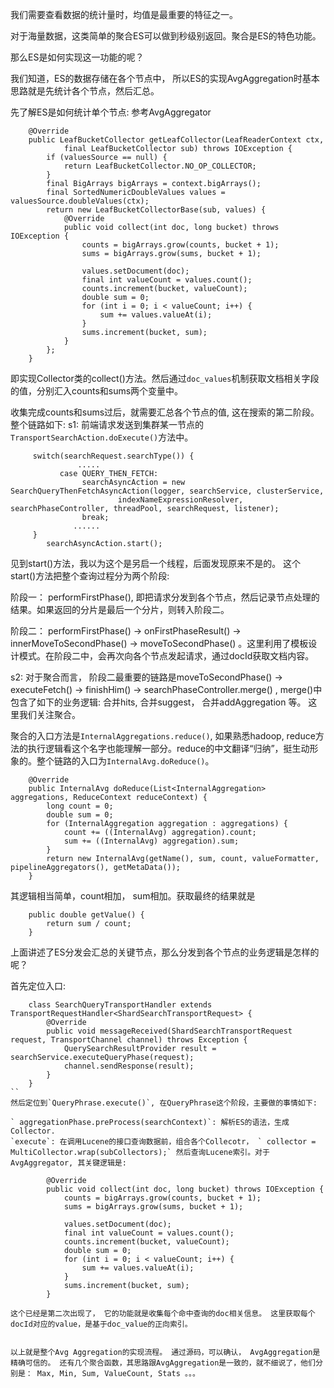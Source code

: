 我们需要查看数据的统计量时，均值是最重要的特征之一。

对于海量数据，这类简单的聚合ES可以做到秒级别返回。聚合是ES的特色功能。

那么ES是如何实现这一功能的呢？ 

我们知道，ES的数据存储在各个节点中， 所以ES的实现AvgAggregation时基本思路就是先统计各个节点，然后汇总。


先了解ES是如何统计单个节点: 参考AvgAggregator
```
    @Override
    public LeafBucketCollector getLeafCollector(LeafReaderContext ctx,
            final LeafBucketCollector sub) throws IOException {
        if (valuesSource == null) {
            return LeafBucketCollector.NO_OP_COLLECTOR;
        }
        final BigArrays bigArrays = context.bigArrays();
        final SortedNumericDoubleValues values = valuesSource.doubleValues(ctx);
        return new LeafBucketCollectorBase(sub, values) {
            @Override
            public void collect(int doc, long bucket) throws IOException {
                counts = bigArrays.grow(counts, bucket + 1);
                sums = bigArrays.grow(sums, bucket + 1);

                values.setDocument(doc);
                final int valueCount = values.count();
                counts.increment(bucket, valueCount);
                double sum = 0;
                for (int i = 0; i < valueCount; i++) {
                    sum += values.valueAt(i);
                }
                sums.increment(bucket, sum);
            }
        };
    }
```

即实现Collector类的collect()方法。然后通过`doc_values`机制获取文档相关字段的值，分别汇入counts和sums两个变量中。

收集完成counts和sums过后，就需要汇总各个节点的值, 这在搜索的第二阶段。 整个链路如下: 
s1: 前端请求发送到集群某一节点的`TransportSearchAction.doExecute()`方法中。
```
     switch(searchRequest.searchType()) {
               .....
           case QUERY_THEN_FETCH:
                searchAsyncAction = new SearchQueryThenFetchAsyncAction(logger, searchService, clusterService,
                        indexNameExpressionResolver, searchPhaseController, threadPool, searchRequest, listener);
                break;
              ......   
     }
        searchAsyncAction.start();
```
见到start()方法，我以为这个是另启一个线程，后面发现原来不是的。 这个start()方法把整个查询过程分为两个阶段:

阶段一： 
  performFirstPhase(), 即把请求分发到各个节点，然后记录节点处理的结果。如果返回的分片是最后一个分片，则转入阶段二。

阶段二： 
  performFirstPhase() -> onFirstPhaseResult() -> innerMoveToSecondPhase() -> moveToSecondPhase() 。这里利用了模板设计模式。在阶段二中，会再次向各个节点发起请求，通过docId获取文档内容。

s2: 对于聚合而言， 阶段二最重要的链路是moveToSecondPhase() -> executeFetch() ->  finishHim() -> searchPhaseController.merge() , merge()中包含了如下的业务逻辑: 合并hits, 合并suggest， 合并addAggregation 等。 这里我们关注聚合。

聚合的入口方法是`InternalAggregations.reduce()`, 如果熟悉hadoop, reduce方法的执行逻辑看这个名字也能理解一部分。reduce的中文翻译“归纳”，挺生动形象的。整个链路的入口为`InternalAvg.doReduce()`。
```
    @Override
    public InternalAvg doReduce(List<InternalAggregation> aggregations, ReduceContext reduceContext) {
        long count = 0;
        double sum = 0;
        for (InternalAggregation aggregation : aggregations) {
            count += ((InternalAvg) aggregation).count;
            sum += ((InternalAvg) aggregation).sum;
        }
        return new InternalAvg(getName(), sum, count, valueFormatter, pipelineAggregators(), getMetaData());
    }
```
其逻辑相当简单，count相加， sum相加。获取最终的结果就是
```
    public double getValue() {
        return sum / count;
    }
```

上面讲述了ES分发会汇总的关键节点，那么分发到各个节点的业务逻辑是怎样的呢？

首先定位入口:
```
    class SearchQueryTransportHandler extends TransportRequestHandler<ShardSearchTransportRequest> {
        @Override
        public void messageReceived(ShardSearchTransportRequest request, TransportChannel channel) throws Exception {
            QuerySearchResultProvider result = searchService.executeQueryPhase(request);
            channel.sendResponse(result);
        }
    }
``
然后定位到`QueryPhrase.execute()`, 在QueryPhrase这个阶段，主要做的事情如下:

` aggregationPhase.preProcess(searchContext)`: 解析ES的语法，生成Collector.
`execute`: 在调用Lucene的接口查询数据前，组合各个Collecotr， ` collector = MultiCollector.wrap(subCollectors);` 然后查询Lucene索引。对于AvgAggregator, 其关键逻辑是:
```
            @Override
            public void collect(int doc, long bucket) throws IOException {
                counts = bigArrays.grow(counts, bucket + 1);
                sums = bigArrays.grow(sums, bucket + 1);

                values.setDocument(doc);
                final int valueCount = values.count();
                counts.increment(bucket, valueCount);
                double sum = 0;
                for (int i = 0; i < valueCount; i++) {
                    sum += values.valueAt(i);
                }
                sums.increment(bucket, sum);
            }
```
这个已经是第二次出现了， 它的功能就是收集每个命中查询的doc相关信息。 这里获取每个docId对应的value，是基于doc_value的正向索引。


以上就是整个Avg Aggregation的实现流程。 通过源码，可以确认， AvgAggregation是精确可信的。 还有几个聚合函数，其思路跟AvgAggregation是一致的，就不细说了，他们分别是： Max, Min, Sum, ValueCount, Stats 。。。













